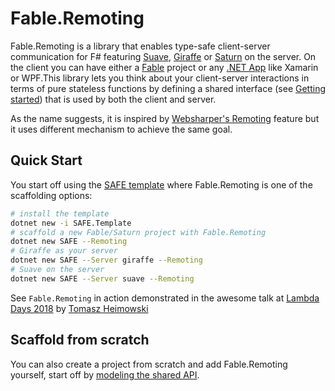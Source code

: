 # Fable.Remoting

Fable.Remoting is a library that enables type-safe client-server communication for F# featuring [Suave](https://github.com/SuaveIO/suave), [Giraffe](https://github.com/giraffe-fsharp/Giraffe) or [Saturn](https://github.com/SaturnFramework/Saturn) on the server. On the client you can have either a [Fable](http://fable.io/) project or any [.NET App](src/dotnet-client.md) like Xamarin or WPF.This library lets you think about your client-server interactions in terms of pure stateless functions by defining a shared interface (see [Getting started](src/basics.md)) that is used by both the client and server.

As the name suggests, it is inspired by [Websharper's Remoting](https://developers.websharper.com/docs/v4.x/fs/remoting) feature but it uses different mechanism to achieve the same goal. 

## Quick Start
You start off using the [SAFE template](https://github.com/SAFE-Stack/SAFE-template) where Fable.Remoting is one of the scaffolding options:
```bash
# install the template
dotnet new -i SAFE.Template
# scaffold a new Fable/Saturn project with Fable.Remoting
dotnet new SAFE --Remoting
# Giraffe as your server
dotnet new SAFE --Server giraffe --Remoting
# Suave on the server
dotnet new SAFE --Server suave --Remoting
``` 

See `Fable.Remoting` in action demonstrated in the awesome talk at [Lambda Days 2018](https://www.youtube.com/watch?v=LBekZt8QB4w) by [Tomasz Heimowski](https://github.com/theimowski)

## Scaffold from scratch
You can also create a project from scratch and add Fable.Remoting yourself, start off by [modeling the shared API](src/modeling-api.md).